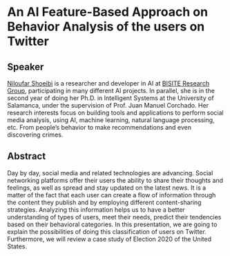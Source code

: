 # An AI Feature-Based Approach on Behavior Analysis of the users on Twitter

## Speaker 
[Niloufar Shoeibi](https://twitter.com/niloushb) is a researcher and developer in AI at [BISITE Research Group](https://bisite.usal.es/en), participating in many different AI projects. In parallel, she is in the second year of doing her Ph.D. in Intelligent Systems at the University of Salamanca, under the supervision of Prof. Juan Manuel Corchado. Her research interests focus on building tools and applications to perform social media analysis, using AI, machine learning, natural language processing, etc. From people’s behavior to make recommendations and even discovering crimes.

## Abstract
Day by day, social media and related technologies are advancing. Social networking platforms offer their users the ability to share their thoughts and feelings, as well as spread and stay updated on the latest news. It is a matter of the fact that each user can create a flow of information through the content they publish and by employing different content-sharing strategies. Analyzing this information helps us to have a better understanding of types of users, meet their needs, predict their tendencies based on their behavioral categories. In this presentation, we are going to explain the possibilities of doing this classification of users on Twitter. Furthermore, we will review a case study of Election 2020 of the United States.
